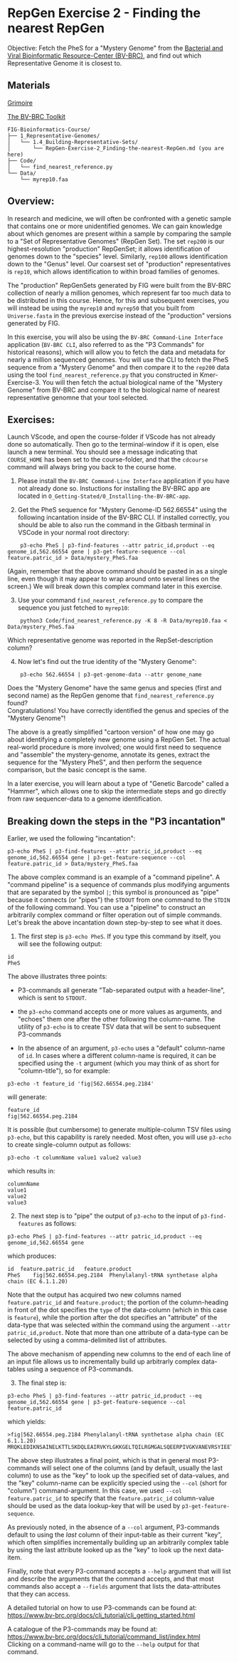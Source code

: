 # RepGen Exercise 2 - Finding the nearest RepGen

Objective: Fetch the PheS for a "Mystery Genome" from the [Bacterial and Viral Bioinformatic Resource-Center (BV-BRC)](https://www.bv-brc.org/), and find out which Representative Genome it is closest to.

## Materials

[Grimoire](https://chat.openai.com/g/g-n7Rs0IK86-grimoire)

[The BV-BRC Toolkit](https://www.bv-brc.org/docs/cli_tutorial/index.html)

```
FIG-Bioinformatics-Course/
├── 1_Representative-Genomes/
│   └── 1.4_Building-Representative-Sets/
│       └── RepGen-Exercise-2_Finding-the-nearest-RepGen.md (you are here)
├── Code/
│   └── find_nearest_reference.py 
└── Data/
    └── myrep10.faa
```

## Overview:

In research and medicine, we will often be confronted with a genetic sample that contains one or more unidentified genomes.
We can gain knowledge about which genomes are present within a sample by comparing the sample to a "Set of Representative Genomes" (RepGen Set).
The set `rep200` is our highest-resolution "production" RepGenSet; it allows identification of genomes down to the "species" level. Similarly, `rep100` allows identification down to the "Genus" level.
Our coarsest set of "production" representatives is `rep10`, which allows identification to within broad families of genomes.

The "production" RepGenSets generated by FIG were built from the BV-BRC collection of nearly a million genomes, which represent far too much data to be distributed in this course. Hence, for this and subsequent exercises, you will instead be using the `myrep10` and `myrep50`
that you built from `Universe.fasta` in the previous exercise 
instead of the "production" versions generated by FIG.

In this exercise, you will also be using the `BV-BRC Command-Line Interface` application (`BV-BRC CLI`, also referred to as the "P3 Commands" for historical reasons), which will allow you to fetch the data and metadata for nearly a million sequenced genomes.
You will use the CLI to fetch the PheS sequence from a "Mystery Genome" and then compare it to the `rep200` data using the tool `find_nearest_reference.py` that you constructed in Kmer-Exercise-3. You will then fetch the actual biological name of the "Mystery Genome" from BV-BRC and compare it to the biological name of nearest representative genomne that your tool selected.

## Exercises:

Launch VScode, and open the course-folder
if VScode has not already done so automatically.
Then go to the terminal-window if it is open,
else launch a new terminal.
You should see a message indicating that `COURSE_HOME`
has been set to the course-folder, and that the
`cdcourse` command will always bring you back
to the course home.

1. Please install the `BV-BRC Command-Line Interface` application if you have not already done so.
Instuctions for installing the BV-BRC app are located in `O_Getting-Stated/0_Installing-the-BV-BRC-app`.


2. Get the PheS sequence for "Mystery Genome-ID 562.66554" using the following incantation inside of the BV-BRC CLI. If installed correctly, you should be able to also run the command in the Gitbash terminal in VSCode in your normal root directory:
```
    p3-echo PheS | p3-find-features --attr patric_id,product --eq genome_id,562.66554 gene | p3-get-feature-sequence --col feature.patric_id > Data/mystery_PheS.faa
```
(Again, remember that the above command should be pasted in as a single line, even though it may appear to wrap around onto several lines on the screen.) We will break down this complex command later in this exercise.

3. Use your command `find_nearest_reference.py` to compare the sequence you just fetched to `myrep10`:
```
    python3 Code/find_nearest_reference.py -K 8 -R Data/myrep10.faa < Data/mystery_PheS.faa
```
Which representative genome was reported in the RepSet-description column?

4. Now let's find out the true identity of the "Mystery Genome":
```
    p3-echo 562.66554 | p3-get-genome-data --attr genome_name
```
Does the "Mystery Genome" have the same genus and species (first and second name) as the RepGen genome that `find_nearest_reference.py` found?<br>
Congratulations! You have correctly identified the genus and species of the "Mystery Genome"!

The above is a greatly simplified "cartoon version" of how one may go about identifying a completely new genome using a RepGen Set. The actual real-world procedure is more involved; one would first need to sequence and "assemble" the mystery-genome, annotate its genes, extract the sequence for the "Mystery PheS", and then perform the sequence comparison, but the basic concept is the same.

In a later exercise, you will learn about a type of "Genetic Barcode" called a "Hammer", which allows one to skip the intermediate steps and go directly from raw sequencer-data to a genome identification.

## Breaking down the steps in the "P3 incantation"

Earlier, we used the following "incantation":
```
p3-echo PheS | p3-find-features --attr patric_id,product --eq genome_id,562.66554 gene | p3-get-feature-sequence --col feature.patric_id > Data/mystery_PheS.faa
```
The above complex command is an example of a "command pipeline".
A "command pipeline" is a sequence of commands plus modifying arguments that are separated by the symbol `|`; this symbol is pronounced as "pipe" because it connects (or "pipes") the `STDOUT` from one command to the `STDIN` of the following command.
You can use a "pipeline" to construct an arbitrarily complex command or filter operation out of simple commands.
Let's break the above incantation down step-by-step to see what it does.

1. The first step is `p3-echo PheS`. If you type this command by itself, you will see the following output:
```
id
PheS
```
The above illustrates three points:
* P3-commands all generate "Tab-separated output with a header-line", which is sent to `STDOUT`. 

* the `p3-echo` command accepts one or more values as arguments,
and "echoes" them one after the other following the column-name.
The utility of `p3-echo` is to create TSV data that will be sent
to subsequent P3-commands

* In the absence of an argument, `p3-echo` uses a "default" column-name of `id`. In cases where a different column-name is required, it can be specified using the `-t` argument (which you may think of as short for "column-title"), so for example:
```
p3-echo -t feature_id 'fig|562.66554.peg.2184'
```
will generate:
```
feature_id
fig|562.66554.peg.2184
```
It is possible (but cumbersome) to generate multiple-column TSV files using `p3-echo`, but this capability is rarely needed. Most often, you will use `p3-echo` to create single-column output as follows:
```
p3-echo -t columnName value1 value2 value3
```
which results in:
```
columnName
value1
value2
value3
```

2. The next step is to "pipe" the output of `p3-echo` to the input of `p3-find-features` as follows:
```
p3-echo PheS | p3-find-features --attr patric_id,product --eq genome_id,562.66554 gene
```
which produces:
```
id	feature.patric_id	feature.product
PheS	fig|562.66554.peg.2184	Phenylalanyl-tRNA synthetase alpha chain (EC 6.1.1.20)
```
Note that the output has acquired two new columns named `feature.patric_id`	and `feature.product`; the portion of the column-heading in front of the dot specifies the `type` of the data-column (which in this case is `feature`), while the portion after the dot specifies an "attribute" of the data-type that was selected within the command using the argument `--attr patric_id,product`. Note that more than one attribute of a data-type can be selected by using a comma-delimited list of attributes.

The above mechanism of appending new columns to the end of each line of an input file allows us to incrementally build up arbitrarly complex data-tables using a sequence of P3-commands. 

3. The final step is:
```
p3-echo PheS | p3-find-features --attr patric_id,product --eq genome_id,562.66554 gene | p3-get-feature-sequence --col feature.patric_id
```
which yields:
```
>fig|562.66554.peg.2184 Phenylalanyl-tRNA synthetase alpha chain (EC 6.1.1.20)
MRQKLEDIKNSAINELKTTLSKDQLEAIRVKYLGKKGELTQILRGMGALSQEERPIVGKVANEVRSYIEETIKEAFSDIKNKEKSIRLENETIDITMPGKKQAVGKRHPLDLTLESMKDIFISMGFTIEEGPEVELDKYNFEALNIPKNHPARGEQDTFYINDNLVLRTQTSPIQIRTMENQKPPIKMIAPGKVYRSDSVDATHSPIFYQMEGLVVDKGITFSDLKGTLELFAKRMFGDKVKTKFRPHHFPFTEPSAEMDATCFVCNGEGCKVCKGSGWIELLGCGMVHPQVLRNCNIDPEVYSGFAFGFGVDRMVMMKYGIDDIRLLYESDMRFLNQF
```
The above step illustrates a final point, which is that in general
most P3-commands will select one of the columns (and by default, usually the last column) to use as the "key" to look up the specified set of data-values, and the "key" column-name
can be explicitly specied using the `--col` (short for "column") command-argument. In this case, we used `--col feature.patric_id` to specify that the
`feature.patric_id` column-value should be used as the data lookup-key
that will be used by `p3-get-feature-sequence`.

As previously noted, in the absence of a `--col` argument, P3-commands default to using
the _last_ column of their input-table as their current "key", which often simplifies incrementally building up an arbitrarily complex table by using the last attribute looked up as the "key" to look up the next data-item.

Finally, note that every P3-command accepts a `--help` argument
that will list and describe the arguments that the command accepts,
and that most commands also accept a `--fields` argument that lists
the data-attributes that they can access.

A detailed tutorial on how to use P3-commands can be found at:<br>
https://www.bv-brc.org/docs/cli_tutorial/cli_getting_started.html

A catalogue of the P3-commands may be found at:<br>
https://www.bv-brc.org/docs/cli_tutorial/command_list/index.html<br>
Clicking on a command-name will go to the `--help` output for that command.

